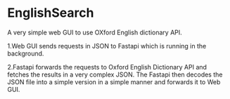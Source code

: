 # EnglishSearch
A very simple web GUI to use OXford English dictionary API.

1.Web GUI sends requests in JSON to Fastapi which is running in the background.

2.Fastapi forwards the requests to Oxford English Dictionary API and fetches the results in a very complex JSON. The Fastapi then decodes the JSON file into a simple version in a simple manner and forwards it to Web GUI.
